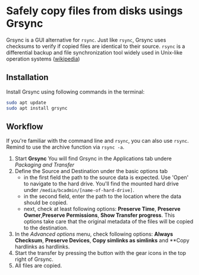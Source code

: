 # Safely copy files from disks usings Grsync

Grsync is a GUI alternative for `rsync`. Just like `rsync`, Grsync uses checksums to verify if copied files are identical to their source. `rsync` is a differential backup and file synchronization tool widely used in Unix-like operation systems ([wikipedia](https://en.wikipedia.org/wiki/Grsync))

## Installation

Install Grsync using following commands in the terminal:

```bash
sudo apt update
sudo apt install grsync
```

## Workflow

If you're familiar with the command line and `rsync`, you can also use `rsync`. Remind to use the archive function via `rsync -a`.

1. Start **Grsync** You will find Grsync in the Applications tab undere _Packaging and Transfer_
2. Define the Source and Destination under the basic options tab
   - in the first field the path to the source data is expected. Use 'Open' to navigate to the hard drive. You'll find the mounted hard drive under `/media/bcadmin/[name-of-hard-drive]`.
   - in the second field, enter the path to the location where the data should be copied.
   - next, check at least following options: **Preserve Time**, **Preserve Owner**,**Preserve Permissions**, **Show Transfer progress**. This options take care that the original metadata of the files will be copied to the destination.
3. In the _Advanced options_ menu, check following options: **Always Checksum**, **Preserve Devices**, **Copy simlinks as simlinks** and **Copy hardlinks as hardlinks.
4. Start the transfer by pressing the button with the gear icons in the top right of Grsync.
5. All files are copied.
